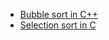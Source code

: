 - [Bubble sort in C++](BubbleSort.md)
- [Selection sort in C](https://github.com/AditiRout/winter-of-contributing/blob/turtle/C_CPP/Data%20Structures/Sorting/Selection%20sort%20in%20c.md)

